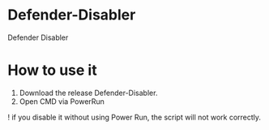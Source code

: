 # Defender-Disabler
Defender Disabler


# How to use it
1. Download the release Defender-Disabler.
2. Open CMD via PowerRun


! if you disable it without using Power Run, the script will not work correctly.
